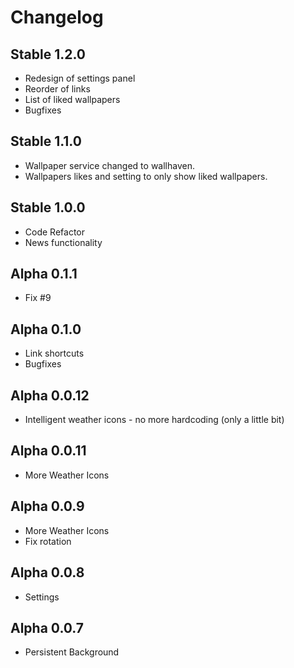 # Changelog
## Stable 1.2.0
 - Redesign of settings panel
 - Reorder of links
 - List of liked wallpapers
 - Bugfixes
## Stable 1.1.0
 - Wallpaper service changed to wallhaven.
 - Wallpapers likes and setting to only show liked wallpapers.
## Stable 1.0.0
 - Code Refactor
 - News functionality
## Alpha 0.1.1
 - Fix #9
## Alpha 0.1.0
 - Link shortcuts
 - Bugfixes
## Alpha 0.0.12
 - Intelligent weather icons - no more hardcoding (only a little bit)
## Alpha 0.0.11
 - More Weather Icons
## Alpha 0.0.9
 - More Weather Icons
 - Fix rotation
## Alpha 0.0.8
 - Settings
## Alpha 0.0.7
 - Persistent Background